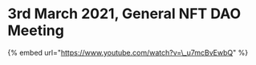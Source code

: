 # 3rd March 2021, General NFT DAO Meeting

{% embed url="https://www.youtube.com/watch?v=\_u7mcBvEwbQ" %}



